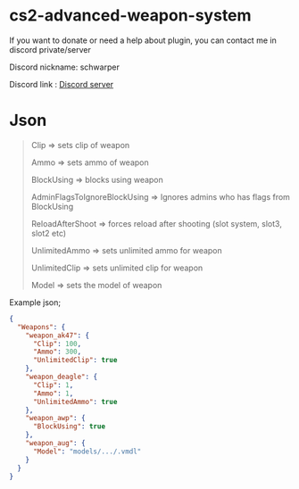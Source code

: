 # cs2-advanced-weapon-system

If you want to donate or need a help about plugin, you can contact me in discord private/server

Discord nickname: schwarper

Discord link : [Discord server](https://discord.gg/4zQfUzjk36)

# Json

> Clip => sets clip of weapon
> 
> Ammo => sets ammo of weapon
> 
> BlockUsing => blocks using weapon
>
> AdminFlagsToIgnoreBlockUsing => Ignores admins who has flags from BlockUsing
> 
> ReloadAfterShoot => forces reload after shooting (slot system, slot3, slot2 etc)
> 
> UnlimitedAmmo => sets unlimited ammo for weapon
> 
> UnlimitedClip => sets unlimited clip for weapon
> 
> Model => sets the model of weapon

Example json;
```json
{
  "Weapons": {
    "weapon_ak47": {
      "Clip": 100,
      "Ammo": 300,
      "UnlimitedClip": true
    },
    "weapon_deagle": {
      "Clip": 1,
      "Ammo": 1,
      "UnlimitedAmmo": true
    },
    "weapon_awp": {
      "BlockUsing": true
    },
    "weapon_aug": {
      "Model": "models/.../.vmdl"
    }
  }
}
```
